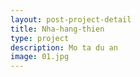 ```yaml
---
layout: post-project-detail
title: Nha-hang-thien
type: project
description: Mo ta du an
image: 01.jpg 
---
```

